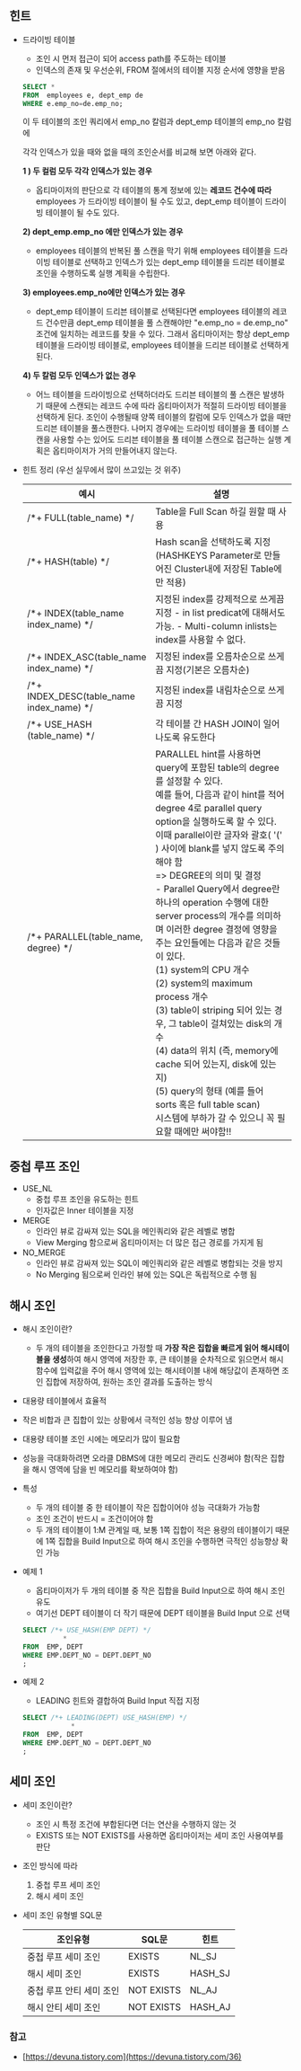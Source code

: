 ## 힌트

- 드라이빙 테이블
    - 조인 시 먼저 접근이 되어 access path를 주도하는 테이블
    - 인덱스의 존재 및 우선순위, FROM 절에서의 테이블 지정 순서에 영향을 받음

    ```sql
    SELECT *
    FROM  employees e, dept_emp de
    WHERE e.emp_no=de.emp_no;
    ```

  이 두 테이블의 조인 쿼리에서 emp_no 칼럼과 dept_emp 테이블의 emp_no 칼럼에

  각각 인덱스가 있을 때와 없을 때의 조인순서를 비교해 보면 아래와 같다.

  **1 ) 두 컬럼 모두 각각 인덱스가 있는 경우**

  - 옵티마이저의 판단으로 각 테이블의 통계 정보에 있는 **레코드 건수에 따라** employees 가 드라이빙 테이블이 될 수도 있고, dept_emp 테이블이 드라이빙 테이블이 될 수도 있다.

  **2) dept_emp.emp_no 에만 인덱스가 있는 경우**

  - employees 테이블의 반복된 풀 스캔을 막기 위해 employees 테이블을 드라이빙 테이블로 선택하고 인덱스가 있는 dept_emp 테이블을 드리븐 테이블로 조인을 수행하도록 실행 계획을 수립한다.

  **3) employees.emp_no에만 인덱스가 있는 경우**

  - dept_emp 테이블이 드리븐 테이블로 선택된다면 employees 테이블의 레코드 건수만큼 dept_emp 테이블을 풀 스캔해야만 "e.emp_no = de.emp_no" 조건에 일치하는 레코드를 찾을 수 있다. 그래서 옵티마이저는 항상 dept_emp 테이블을 드라이빙 테이블로, employees 테이블을 드리븐 테이블로 선택하게 된다.

  **4) 두 칼럼 모두 인덱스가 없는 경우**

  - 어느 테이블을 드라이빙으로 선택하더라도 드리븐 테이블의 풀 스캔은 발생하기 때문에 스캔되는 레코드 수에 따라 옵티마이저가 적절히 드라이빙 테이블을 선택하게 된다. 조인이 수행될때 양쪽 테이블의 칼럼에 모두 인덱스가 없을 때만 드리븐 테이블을 풀스캔한다. 나머지 경우에는 드라이빙 테이블을 풀 테이블 스캔을 사용할 수는 있어도 드리븐 테이블을 풀 테이블 스캔으로 접근하는 실행 계획은 옵티마이저가 거의 만들어내지 않는다.

- 힌트 정리 (우선 실무에서 많이 쓰고있는 것 위주)

    |예시|설명|
    | --- | --- |
    | /*+ FULL(table_name) */ | Table을 Full Scan 하길 원할 때 사용 |
    | /*+ HASH(table) */ | Hash scan을 선택하도록 지정 (HASHKEYS Parameter로 만들어진 Cluster내에 저장된 Table에만 적용) |
    | /*+ INDEX(table_name index_name) */ | 지정된 index를 강제적으로 쓰게끔 지정 - in list predicat에 대해서도 가능. - Multi-column inlists는 index를 사용할 수 없다. |
    | /*+ INDEX_ASC(table_name index_name) */ | 지정된 index를 오름차순으로 쓰게끔 지정(기본은 오름차순) |
    | /*+ INDEX_DESC(table_name index_name) */ | 지정된 index를 내림차순으로 쓰게끔 지정 |
    | /*+ USE_HASH (table_name) */ | 각 테이블 간 HASH JOIN이 일어나도록 유도한다 |
    | /*+ PARALLEL(table_name, degree) */ | PARALLEL hint를 사용하면 query에 포함된 table의 degree를 설정할 수 있다. <br/>예를 들어, 다음과 같이 hint를 적어 degree 4로 parallel query option을 실행하도록 할 수 있다. <br/> 이때 parallel이란 글자와 괄호( '(' ) 사이에 blank를 넣지 않도록 주의해야 함 <br/>=> DEGREE의 의미 및 결정 <br/>- Parallel Query에서 degree란 하나의 operation 수행에 대한 server process의 개수를 의미하며 이러한 degree 결정에 영향을 주는 요인들에는 다음과 같은 것들이 있다.<br/>(1) system의 CPU 개수<br/>(2) system의 maximum process 개수<br/>(3) table이 striping 되어 있는 경우, 그 table이 걸쳐있는 disk의 개수 <br/>(4) data의 위치 (즉, memory에 cache 되어 있는지, disk에 있는지) <br/>(5) query의 형태 (예를 들어 sorts 혹은 full table scan)<br/>시스템에 부하가 갈 수 있으니 꼭 필요할 때에만 써야함!! |

## 중첩 루프 조인

- USE_NL
    - 중첩 루프 조인을 유도하는 힌트
    - 인자값은 Inner 테이블을 지정
- MERGE
    - 인라인 뷰로 감싸져 있는 SQL을 메인쿼리와 같은 레벨로 병합
    - View Merging 함으로써 옵티마이저는 더 많은 접근 경로를 가지게 됨
- NO_MERGE
    - 인라인 뷰로 감싸져 있는 SQL이 메인쿼리와 같은 레벨로 병합되는 것을 방지
    - No Merging 됨으로써 인라인 뷰에 있는 SQL은 독립적으로 수행 됨

## 해시 조인

- 해시 조인이란?
    - 두 개의 테이블을 조인한다고 가정할 때 **가장 작은 집합을 빠르게 읽어 해시테이블을 생성**하여 해시 영역에 저장한 후, 큰 테이블을 순차적으로 읽으면서 해시 함수에 입력값을 주어 해시 영역에 있는 해시테이블 내에 해당값이 존재하면 조인 집합에 저장하여, 원하는 조인 결과를 도출하는 방식
- 대용량 테이블에서 효율적
- 작은 비합과 큰 집합이 있는 상황에서 극적인 성능 향상 이루어 냄
- 대용량 테이블 조인 시에는 메모리가 많이 필요함
- 성능을 극대화하려면 오라클 DBMS에 대한 메모리 관리도 신경써야 함(작은 집합을 해시 영역에 담을 빈 메모리를 확보하여야 함)
- 특성
    - 두 개의 테이블 중 한 테이블이 작은 집합이어야 성능 극대화가 가능함
    - 조인 조건이 반드시 = 조건이어야 함
    - 두 개의 테이블이 1:M 관계일 때, 보통 1쪽 집합이 적은 용량의 테이블이기 때문에 1쪽 집합을 Build Input으로 하여 해시 조인을 수행하면 극적인 성능향상 확인 가능
- 예제 1
    - 옵티마이저가 두 개의 테이블 중 작은 집합을 Build Input으로 하여 해시 조인 유도
    - 여기선 DEPT 테이블이 더 작기 때문에 DEPT 테이블을 Build Input 으로 선택
    
    ```sql
    SELECT /*+ USE_HASH(EMP DEPT) */
    		  *
    FROM  EMP, DEPT
    WHERE EMP.DEPT_NO = DEPT.DEPT_NO
    ;
    ```
    
- 예제 2
    - LEADING 힌트와 결합하여 Build Input 직접 지정
    
    ```sql
    SELECT /*+ LEADING(DEPT) USE_HASH(EMP) */
    			*
    FROM  EMP, DEPT
    WHERE EMP.DEPT_NO = DEPT.DEPT_NO
    ;
    ```
    

## 세미 조인

- 세미 조인이란?
    - 조인 시 특정 조건에 부합된다면 더는 연산을 수행하지 않는 것
    - EXISTS 또는 NOT EXISTS를 사용하면 옵티마이저는 세미 조인 사용여부를 판단
- 조인 방식에 따라
    1. 중첩 루프 세미 조인
    2. 해시 세미 조인
- 세미 조인 유형별 SQL문
    
    | 조인유형 | SQL문 | 힌트 |
    | --- | --- | --- |
    | 중첩 루프 세미 조인 | EXISTS | NL_SJ |
    | 해시 세미 조인 | EXISTS | HASH_SJ |
    | 중첩 루프 안티 세미 조인 | NOT EXISTS | NL_AJ |
    | 해시 안티 세미 조인 | NOT EXISTS | HASH_AJ |
### 참고

- [https://devuna.tistory.com](https://devuna.tistory.com/36)